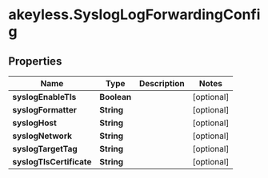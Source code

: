 # akeyless.SyslogLogForwardingConfig

## Properties

Name | Type | Description | Notes
------------ | ------------- | ------------- | -------------
**syslogEnableTls** | **Boolean** |  | [optional] 
**syslogFormatter** | **String** |  | [optional] 
**syslogHost** | **String** |  | [optional] 
**syslogNetwork** | **String** |  | [optional] 
**syslogTargetTag** | **String** |  | [optional] 
**syslogTlsCertificate** | **String** |  | [optional] 


